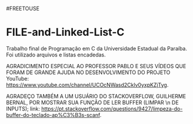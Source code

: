 #FREETOUSE

# FILE-and-Linked-List-C
Trabalho final de Programação em C da Universidade Estadual da Paraíba.
Foi utilizado arquivos e listas encadedas.

AGRADICIMENTO ESPECIAL AO PROFESSOR PABLO E SEUS VÍDEOS QUE FORAM DE GRANDE AJUDA NO DESENVOLVIMENTO DO PROJETO
YouTube: https://www.youtube.com/channel/UCOcNWasd2Cklv0yxpKZjTyg.

AGRADEÇO TAMBÉM A UM USUÁRIO DO STACKOVERFLOW, GUILHERME BERNAL, POR MOSTRAR SUA FUNÇÃO DE LER BUFFER (LIMPAR \n DE INPUTS);
link: https://pt.stackoverflow.com/questions/9427/limpeza-do-buffer-do-teclado-ap%C3%B3s-scanf.

